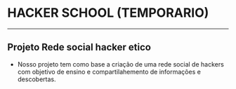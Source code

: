 # HACKER SCHOOL (TEMPORARIO)
_________
<h2>Projeto Rede social hacker etico </h2>

- Nosso projeto tem como base a criação de uma rede social de hackers com objetivo de ensino e compartilahemento de informações e descobertas.
